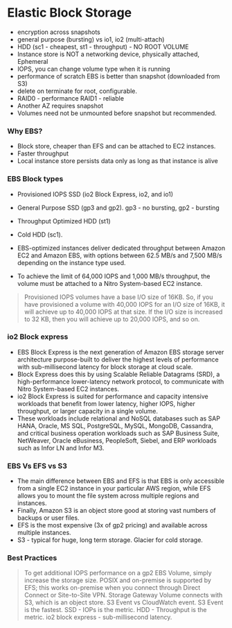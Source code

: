 # Elastic Block Storage
- encryption across snapshots
- general purpose (bursting) vs io1, io2 (multi-attach)
- HDD (sc1 - cheapest, st1  - throughput) - NO ROOT VOLUME
- Instance store is NOT a networking device, physically attached, Ephemeral
- IOPS, you can change volume type when it is running
- performance of scratch EBS is better than snapshot (downloaded from S3)
- delete on terminate for root, configurable.
- RAID0 - performance RAID1 - reliable
- Another AZ requires snapshot
- Volumes need not be unmounted before snapshot but recommended.

### Why EBS?
- Block store, cheaper than EFS and can be attached to EC2 instances. 
- Faster throughput
- Local instance store persists data only as long as that instance is alive

### EBS Block types
- Provisioned IOPS SSD (io2 Block Express, io2, and io1)
- General Purpose SSD (gp3 and gp2). gp3 - no bursting, gp2 - bursting
- Throughput Optimized HDD (st1)
- Cold HDD (sc1).

- EBS-optimized instances deliver dedicated throughput between Amazon EC2 and Amazon EBS, with options between 62.5 MB/s and 7,500 MB/s depending on the instance type used. 
- To achieve the limit of 64,000 IOPS and 1,000 MB/s throughput, the volume must be attached to a Nitro System-based EC2 instance.

> Provisioned IOPS volumes have a base I/O size of 16KB. So, if you have provisioned a volume with 40,000 IOPS for an I/O size of 16KB, it will achieve up to 40,000 IOPS at that size. If the I/O size is increased to 32 KB, then you will achieve up to 20,000 IOPS, and so on.


### io2 Block express
- EBS Block Express is the next generation of Amazon EBS storage server architecture purpose-built to deliver the highest levels of performance with sub-millisecond latency for block storage at cloud scale. 
- Block Express does this by using Scalable Reliable Datagrams (SRD), a high-performance lower-latency network protocol, to communicate with Nitro System-based EC2 instances.
- io2 Block Express is suited for performance and capacity intensive workloads that benefit from lower latency, higher IOPS, higher throughput, or larger capacity in a single volume. 
- These workloads include relational and NoSQL databases such as SAP HANA, Oracle, MS SQL, PostgreSQL, MySQL, MongoDB, Cassandra, and critical business operation workloads such as SAP Business Suite, NetWeaver, Oracle eBusiness, PeopleSoft, Siebel, and ERP workloads such as Infor LN and Infor M3.

### EBS Vs EFS vs S3
- The main difference between EBS and EFS is that EBS is only accessible from a single EC2 instance in your particular AWS region, while EFS allows you to mount the file system across multiple regions and instances. 
- Finally, Amazon S3 is an object store good at storing vast numbers of backups or user files.
- EFS is the most expensive (3x of gp2 pricing) and available across multiple instances.
- S3 - typical for huge, long term storage. Glacier for cold storage.

### Best Practices
> To get additional IOPS performance on a gp2 EBS Volume, simply increase the storage size.
> POSIX and on-premise is supported by EFS; this works on-premise when you connect through Direct Connect or Site-to-Site VPN. 
> Storage Gateway Volume connects with S3, which is an object store.
> S3 Event vs CloudWatch event. S3 Event is the fastest.
> SSD - IOPs is the metric. HDD - Throughput is the metric. io2 block express - sub-millisecond latency.
